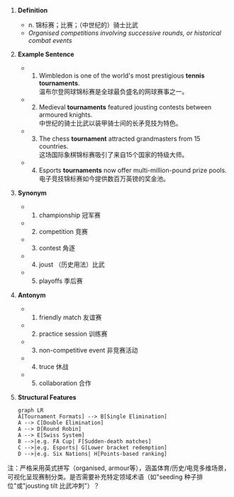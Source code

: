 1. **Definition**  
	- n. 锦标赛；比赛；（中世纪的）骑士比武  
	- *Organised competitions involving successive rounds, or historical combat events*  

2. **Example Sentence**  
	- 1. Wimbledon is one of the world's most prestigious **tennis tournaments**.  
		温布尔登网球锦标赛是全球最负盛名的网球赛事之一。  
	- 2. Medieval **tournaments** featured jousting contests between armoured knights.  
		中世纪的骑士比武以装甲骑士间的长矛竞技为特色。  
	- 3. The chess **tournament** attracted grandmasters from 15 countries.  
		这场国际象棋锦标赛吸引了来自15个国家的特级大师。  
	- 4. Esports **tournaments** now offer multi-million-pound prize pools.  
		电子竞技锦标赛如今提供数百万英镑的奖金池。  

3. **Synonym**  
	- 1. championship 冠军赛  
	- 2. competition 竞赛  
	- 3. contest 角逐  
	- 4. joust （历史用法）比武  
	- 5. playoffs 季后赛  

4. **Antonym**  
	- 1. friendly match 友谊赛  
	- 2. practice session 训练赛  
	- 3. non-competitive event 非竞赛活动  
	- 4. truce 休战  
	- 5. collaboration 合作  

5. **Structural Features**  
	```mermaid
	graph LR
	A[Tournament Formats] --> B[Single Elimination]
	A --> C[Double Elimination]
	A --> D[Round Robin]
	A --> E[Swiss System]
	B -->|e.g. FA Cup| F[Sudden-death matches]
	C -->|e.g. Esports| G[Lower bracket redemption]
	D -->|e.g. Six Nations| H[Points-based ranking]
	```

注：严格采用英式拼写（organised, armour等），涵盖体育/历史/电竞多维场景，可视化呈现赛制分类。是否需要补充特定领域术语（如"seeding 种子排位"或"jousting tilt 比武冲刺"）？